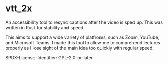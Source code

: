 # vtt_2x

An accessibility tool to resync captions after the video is sped up.
This was written in Rust for stability and speed.

This aims to support a wide variety of platfroms, such as Zoom, YouTube, and Microsoft Teams.
I made this tool to allow me to comprehend lectures properly as I lose sight of the main idea too quickly with regular speed.

SPDX-License-Identifier: GPL-2.0-or-later
